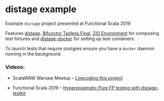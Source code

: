 # distage example

Example `distage` project presented at Functional Scala 2019

Features [distage](https://izumi.7mind.io/latest/release/doc/distage/),
[Bifunctor Tagless Final](https://github.com/7mind/izumi/blob/v0.10.0-M5/fundamentals/fundamentals-bio/src/main/scala/izumi/functional/bio/package.scala),
[ZIO Environment](https://zio.dev) for composing test fixtures and [distage-docker](https://github.com/7mind/distage-example/blob/leaderboard/src/test/scala/leaderboard/PostgresDockerModule.scala) for setting up test containers.

To launch tests that require postgres ensure you have a `docker` daemon running in the background.

### Videos:

* ScalaWAW Warsaw Meetup – [Livecoding this project](https://www.youtube.com/watch?v=C0srg5T0E4o&t=4971)

* Functional Scala 2019 – [Hyperpragmatic Pure FP testing with distage-testkit](https://www.youtube.com/watch?v=CzpvjkUukAs)
